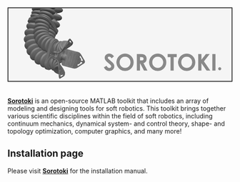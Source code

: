 <div align="center"> <img src="./bin/src/softrobot.png" width="700"> </div> <br/>

[**Sorotoki**](https://bjcaasenbrood.github.io/SorotokiCode/) is an open-source MATLAB toolkit that includes an array of modeling and designing tools for soft robotics. This toolkit brings together various scientific disciplines within the field of soft robotics, including continuum mechanics, dynamical system- and control theory, shape- and topology optimization, computer graphics, and many more! 

## Installation page
Please visit [**Sorotoki**](https://bjcaasenbrood.github.io/SorotokiCode/) for the installation manual.
